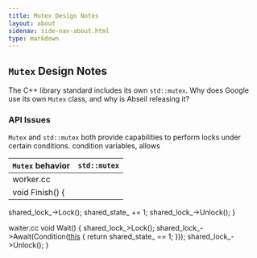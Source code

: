 ```yaml
---
title: Mutex Design Notes
layout: about
sidenav: side-nav-about.html
type: markdown
---
```


## `Mutex` Design Notes

The C++ library standard includes its own `std::mutex`. Why does Google
use its own `Mutex` class, and why is Abseil releasing it?

### API Issues

`Mutex` and `std::mutex` both provide capabilities to perform locks under
certain conditions. condition variables, allows 


|`Mutex` behavior|`std::mutex`|
|----------------|------------|
|worker.cc
|void Finish() {
  shared_lock_->Lock();
  shared_state_ += 1;
  shared_lock_->Unlock();
}

waiter.cc
void Wait() {
  shared_lock_>Lock();
  shared_lock_->Await(Condition([this]() { 
      return shared_state_ == 1; 
  }));
  shared_lock_->Unlock();
}
